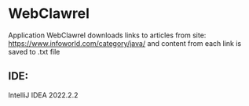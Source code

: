 # WebClawrel 
Application WebClawrel downloads links to articles from site: https://www.infoworld.com/category/java/  and content from each link is saved to .txt file

## IDE:
IntelliJ IDEA 2022.2.2
